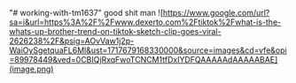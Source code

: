 "# working-with-tm1637"
good shit man
![https://www.google.com/url?sa=i&url=https%3A%2F%2Fwww.dexerto.com%2Ftiktok%2Fwhat-is-the-whats-up-brother-trend-on-tiktok-sketch-clip-goes-viral-2626238%2F&psig=AOvVaw1j2p-WaiOySgetquaFL6Ml&ust=1717679168330000&source=images&cd=vfe&opi=89978449&ved=0CBIQjRxqFwoTCNCM1tfDxIYDFQAAAAAdAAAAABAE](image.png)
